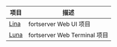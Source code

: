 | 项目                                         | 描述                         |
|--------------------------------------------|----------------------------|
| [Lina](https://github.com/fortserver/lina) | fortserver Web UI 项目       |
| [Luna](https://github.com/fortserver/luna) | fortserver Web Terminal 项目 |
